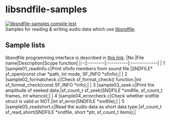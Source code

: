 # libsndfile-samples
[![libsndfile-samples compile test](https://github.com/AUDIY/libsndfile-samples/actions/workflows/c-cpp.yml/badge.svg)](https://github.com/AUDIY/libsndfile-samples/actions/workflows/c-cpp.yml)  
Samples for reading &amp; writing audio data which use [libsndfile](https://github.com/libsndfile/libsndfile).

## Sample lists
libsndfile programming interface is described in [this link](http://libsndfile.github.io/libsndfile/api.html).
|No.|File name|Description|Scope function|
|:-:|:--------|:----------|:-------------|
| 1 |sample01_readinfo.c|Print sfinfo members from sound file.|SNDFILE* sf_open(const char *path, int mode, SF_INFO *sfinfo);|
| 2 |sample02_formatcheck.c|Check sf_format_check() function.|int sf_format_check(const SF_INFO *info);|
| 3 |sample03_seek.c|Print the amplitude of seeked data.|sf_count_t sf_seek(SNDFILE *sndfile, sf_count_t frames, int whence);|
| 4 |sample04_errorcheck.c|Check whether sndfile struct is valid or NOT.|int sf_error(SNDFILE *sndfile);|
| 5 |sample05_readshort.c|Read the audio data as short data type.|sf_count_t sf_read_short(SNDFILE *sndfile, short *ptr, sf_count_t items);|

